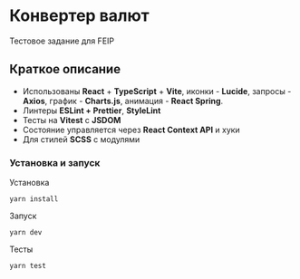 # Конвертер валют

Тестовое задание для FEIP


## Краткое описание

- Использованы **React** + **TypeScript** + **Vite**, иконки - **Lucide**, запросы - **Axios**, график - **Charts.js**, анимация - **React Spring**.
- Линтеры **ESLint + Prettier**, **StyleLint**
- Тесты на **Vitest** с **JSDOM**
- Состояние управляется через **React Context API** и хуки 
- Для стилей **SCSS** с модулями

### Установка и запуск

Установка
```shell
yarn install 
```
Запуск
```shell
yarn dev 
```

Тесты
```shell
yarn test 
```
